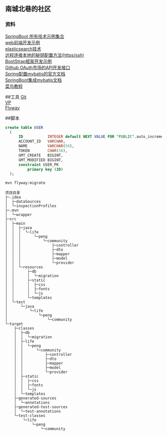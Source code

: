 ## 南城北巷的社区

### 资料   
[SpringBoot 所有技术示例集合](https://spring.io/guides)<br>
[web前端开发示例](https://spring.io/guides/gs/serving-web-content/)<br>
[elasticsearch技术](https://elasticsearch.cn/explore)  
[远程连接本地的秘钥配置方法(https/ssh)](https://developer.github.com/v3/guides/managing-deploy-keys/#deploy-keys)<br>
[BootStrap框架开发示例](https://v3.bootcss.com/getting-started/)<br>
[Github OAuth市场的API开发接口](https://developer.github.com/apps/building-github-apps/creating-a-github-app/)<br>
[Spring配置mybatis的官方文档](https://docs.spring.io/spring-boot/docs/2.0.0.RC1/reference/htmlsingle/#boot-features-embedded-database-support)<br>
[SpringBoot集成mybatis文档](http://mybatis.org/spring-boot-starter/mybatis-spring-boot-autoconfigure/)<br>
[菜鸟教程](https://www.runoob.com/mysql/mysql-insert-query.html)

##工具
[Git](https://git-scm.com/download)<br>
[VP](https://www.visual-paradigm.com)<br>
[Flyway](https://flywaydb.org/getstarted/firststeps/maven)

##脚本
```sql
create table USER
  (
      ID           INTEGER default NEXT VALUE FOR "PUBLIC".auto_increment,
      ACCOUNT_ID   VARCHAR,
      NAME         VARCHAR(50),
      TOKEN        CHAR(36),
      GMT_CREATE   BIGINT,
      GMT_MODIFIED BIGINT,
      constraint USER_PK
          primary key (ID)
  );
  ```
  ```bash
  mvn flyway:migrate
  ```

```
项目目录
├─.idea
│  ├─dataSources
│  └─inspectionProfiles
├─.mvn
│  └─wrapper
├─src
│  ├─main
│  │  ├─java
│  │  │  └─life
│  │  │      └─peng
│  │  │          └─community
│  │  │              ├─controller
│  │  │              ├─dto
│  │  │              ├─mapper
│  │  │              ├─model
│  │  │              └─provider
│  │  └─resources
│  │      ├─db
│  │      │  └─migration
│  │      ├─static
│  │      │  ├─css
│  │      │  ├─fonts
│  │      │  └─js
│  │      └─templates
│  └─test
│      └─java
│          └─life
│              └─peng
│                  └─community
└─target
    ├─classes
    │  ├─db
    │  │  └─migration
    │  ├─life
    │  │  └─peng
    │  │      └─community
    │  │          ├─controller
    │  │          ├─dto
    │  │          ├─mapper
    │  │          ├─model
    │  │          └─provider
    │  ├─static
    │  │  ├─css
    │  │  ├─fonts
    │  │  └─js
    │  └─templates
    ├─generated-sources
    │  └─annotations
    ├─generated-test-sources
    │  └─test-annotations
    └─test-classes
        └─life
            └─peng
                └─community
```